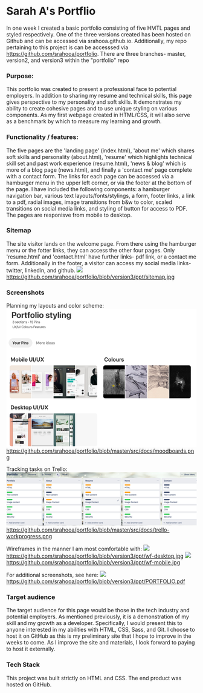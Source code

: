 # Sarah A's Portflio

In one week I created a basic portfolio consisting of five HMTL pages and styled respectively. One of the three versions created has been hosted on Github and can be accessed via srahooa.github.io. Additionally, my repo pertaining to this project is can be accesssed via https://github.com/srahooa/portfolio. There are three branches- master, version2, and version3 within the "portfolio" repo

### Purpose: 
This portfolio was created to present a professional face to potential employers. In addition to sharing my resume and technical skills, this page gives perspective to my personality and soft skills. It demonstrates my ability to create cohesive pages and to use unique styling on various components. As my first webpage created in HTML/CSS, it will also serve as a benchmark by which to measure my learning and growth.

### Functionality / features:
The five pages are the 'landing page' (index.html), 'about me' which shares soft skills and personality (about.html), 'resume' which highlights technical skill set and past work experience (resume.html), 'news & blog' which is more of a blog page (news.html), and finally a 'contact me' page complete with a contact form. The links for each page can be accessed via a hamburger menu in the upper left corner, or via the footer at the bottom of the page. I have included the following components: a hamburger navigation bar, various text layouts/fonts/stylings, a form, footer links, a link to a pdf, radial images, image transitions from b&w to color, scaled transitions on social media links, and styling of button for access to PDF. The pages are responisve from mobile to desktop.

### Sitemap
The site visitor lands on the welcome page. From there using the hamburger menu or the fotter links, they can access the other four pages. Only 'resume.html' and 'contact.html' have further links- pdf link, or a contact me form. Additionally in the footer, a visitor can access my social media links- twitter, linkedin, and github. 
<img src="/blob/version3/ppt/sitemap.jpg">
https://github.com/srahooa/portfolio/blob/version3/ppt/sitemap.jpg

### Screenshots
Planning my layouts and color scheme: 
<img src="/src/docs/moodboards.png">
https://github.com/srahooa/portfolio/blob/master/src/docs/moodboards.png

Tracking tasks on Trello:
<img src="src/docs/trello-workprogress.png">
https://github.com/srahooa/portfolio/blob/master/src/docs/trello-workprogress.png

Wireframes in the manner I am most comfortable with: 
<img src="/blob/version3/ppt/wf-desktop.jpg">
https://github.com/srahooa/portfolio/blob/version3/ppt/wf-desktop.jpg
<img src="/version3/ppt/wf-mobile.jpg">
https://github.com/srahooa/portfolio/blob/version3/ppt/wf-mobile.jpg

For additional screenshots, see here:
<img src="/blob/version3/ppt/PORTFOLIO.pdf">
https://github.com/srahooa/portfolio/blob/version3/ppt/PORTFOLIO.pdf

### Target audience
The target audience for this page would be those in the tech industry and potential employers. As mentioned previously, it is a demonstration of my skill and my growth as a developer. Specifically, I would present this to anyone interested in my abilities with HTML, CSS, Sass, and Git. I choose to host it on GitHub as this is my preliminary site that I hope to improve in the weeks to come. As I improve the site and materials, I look forward to paying to host it externally.  

### Tech Stack
This project was built strictly on HTML and CSS. The end product was hosted on GitHub. 

